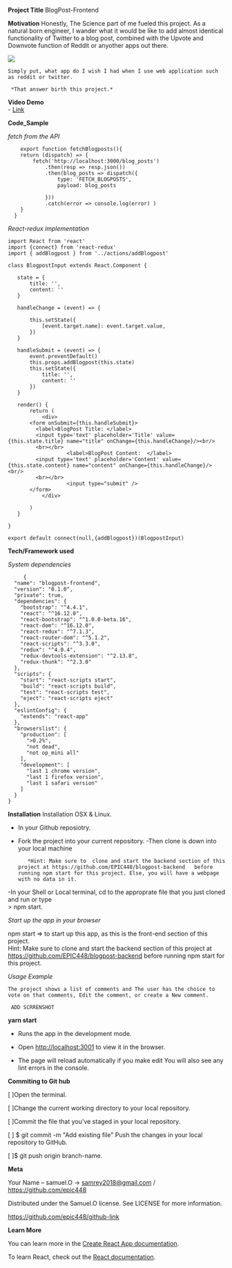 


**Project Title**
   BlogPost-Frontend


**Motivation**
   Honestly, The Science part of me fueled this project. As a natural born engineer, I wander what it would be like to add almost identical functionality of Twitter to a blog post, combined with the Upvote and Downvote function of Reddit or anyother apps out there.

   ![](https://media.giphy.com/media/FlF0q8GnGI2cM/giphy.gif)
   
    Simply put, what app do I wish I had when I use web application such as reddit or twitter.
    
     *That answer birth this project.* 

**Video Demo**  
     - [Link](https://youtu.be/XRY7T83MmZk)



**Code_Sample**

   *fetch from the API*

```
    export function fetchBlogposts(){
    return (dispatch) => {
        fetch('http://localhost:3000/blog_posts')
            .then(resp => resp.json())
            .then(blog_posts => dispatch({
                type: 'FETCH_BLOGPOSTS',
                payload: blog_posts
                
            }))
            .catch(error => console.log(error) )
    }
  }

```

*React-redux implementation*

 ```
 import React from 'react'
import {connect} from 'react-redux'
import { addBlogpost } from '../actions/addBlogpost'

class BlogpostInput extends React.Component {

    state = {
        title: '',
        content: ''
    }

    handleChange = (event) => {
        
        this.setState({
            [event.target.name]: event.target.value,
        })
    }

    handleSubmit = (event) => {
        event.preventDefault()
        this.props.addBlogpost(this.state)
        this.setState({
            title: '',
            content: ''
        })
    }

    render() {
        return (
            <div>
        <form onSubmit={this.handleSubmit}>
          <label>BlogPost Title: </label>
          <input type='text' placeholder='Title' value={this.state.title} name="title" onChange={this.handleChange}/><br/>
          <br></br>
                    <label>BlogPost Content:  </label>
          <input type='text' placeholder='Content' value={this.state.content} name="content" onChange={this.handleChange}/><br/>
          <br></br>
                    <input type="submit" />
        </form>
            </div>
            
        )
    }

}

export default connect(null,{addBlogpost})(BlogpostInput)
```



**Tech/Framework used**

   *System dependencies*

```
     {
  "name": "blogpost-frontend",
  "version": "0.1.0",
  "private": true,
  "dependencies": {
    "bootstrap": "^4.4.1",
    "react": "^16.12.0",
    "react-bootstrap": "^1.0.0-beta.16",
    "react-dom": "^16.12.0",
    "react-redux": "^7.1.3",
    "react-router-dom": "^5.1.2",
    "react-scripts": "^3.3.0",
    "redux": "^4.0.4",
    "redux-devtools-extension": "^2.13.8",
    "redux-thunk": "^2.3.0"
  },
  "scripts": {
    "start": "react-scripts start",
    "build": "react-scripts build",
    "test": "react-scripts test",
    "eject": "react-scripts eject"
  },
  "eslintConfig": {
    "extends": "react-app"
  },
  "browserslist": {
    "production": [
      ">0.2%",
      "not dead",
      "not op_mini all"
    ],
    "development": [
      "last 1 chrome version",
      "last 1 firefox version",
      "last 1 safari version"
    ]
  }
}
 ```

**Installation**
Installation
   OSX & Linux.
 - In your Github reposiotry. 
 - Fork the project into your      current repository.
 -Then clone is down into your local machine 

    
          *Hint: Make sure to  clone and start the backend section of this project at https://github.com/EPIC448/blogpost-backend   before running npm start for this project. Else, you will have a webpage with no data in it. 
          

  -In your Shell or Local terminal, cd to the approprate file that you just cloned and run or type  
       > npm start.

*Start up the app in your browser*

npm start   => to start up this app, as this is the front-end section of this project.    
        Hint: Make sure to  clone and start the backend section of this project at https://github.com/EPIC448/blogpost-backend   before running npm start for this project.
     
*Usage Example*


    The project shows a list of comments and The user has the choice to vote on that comments, Edit the comment, or create a New comment.

     ADD SCRRENSHOT
  





**yarn start**

- Runs the app in the development mode.<br />

- Open [http://localhost:3001](http://localhost:3001) to view it in the browser.

- The page will reload  automatically if you make edit
You will also see any lint errors in the console.

**Commiting to Git hub**

[ ]Open the terminal.

[ ]Change the current working directory to your local repository.

[ ]Commit the file that you've staged in your local repository.

[ ] $ git commit -m "Add existing file" Push the changes in your local repository to GitHub.

[ ]$ git push origin branch-name.

**Meta**

Your Name – samuel.O -> samrey2018@gmail.com / https://github.com/epic448

Distributed under the Samuel.O license. See LICENSE for more information.

https://github.com/epic448/github-link



**Learn More**

You can learn more in the [Create React App documentation](https://facebook.github.io/create-react-app/docs/getting-started).

To learn React, check out the [React documentation](https://reactjs.org/).
